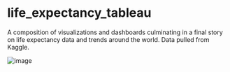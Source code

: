 # life_expectancy_tableau
A composition of visualizations and dashboards culminating in a final story on life expectancy data and trends around the world. Data pulled from Kaggle.

![image](https://user-images.githubusercontent.com/84195365/176970469-30ce7708-06b1-443c-b123-457b2ad60be2.png)

